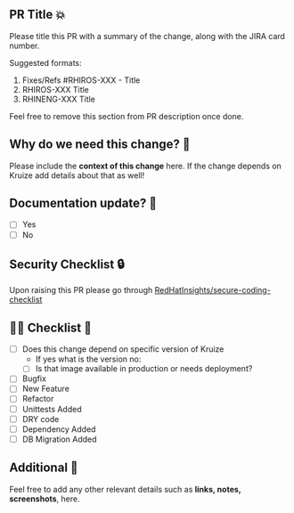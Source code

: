 ## PR Title :boom:

Please title this PR with a summary of the change, along with the JIRA card number.

Suggested formats: 

1. Fixes/Refs #RHIROS-XXX - Title
2. RHIROS-XXX Title
3. RHINENG-XXX Title 

Feel free to remove this section from PR description once done.

## Why do we need this change? :thought_balloon:

Please include the __context of this change__ here. If the change depends on Kruize add details about that as well!

## Documentation update? :memo:

- [ ] Yes
- [ ] No

## Security Checklist :lock:

Upon raising this PR please go through [RedHatInsights/secure-coding-checklist](https://github.com/RedHatInsights/secure-coding-checklist)

## :guardsman: Checklist :dart:

- [ ] Does this change depend on specific version of Kruize
  - If yes what is the version no:
  - [ ] Is that image available in production or needs deployment?
- [ ] Bugfix
- [ ] New Feature
- [ ] Refactor
- [ ] Unittests Added
- [ ] DRY code
- [ ] Dependency Added
- [ ] DB Migration Added

## Additional :mega:

Feel free to add any other relevant details such as __links, notes, screenshots__, here.